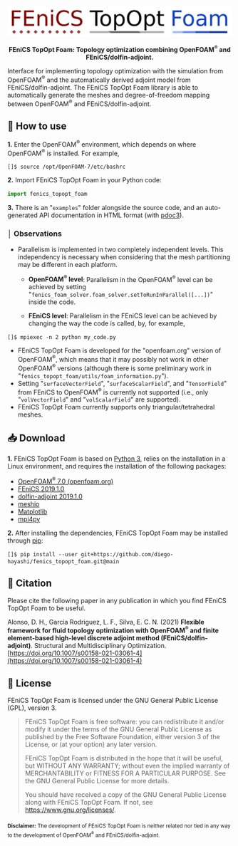 <!--![](fenics_topopt_foam_logo.png)-->
<p align="center">
	<img src="./img/fenics_topopt_foam_logo.png" alt="FEniCS TopOpt Foam" width="600"/>
</p>

<p align="center">
  <p align="center"><b>FEniCS TopOpt Foam: Topology optimization combining OpenFOAM<sup>&reg;</sup> and FEniCS/dolfin-adjoint.</b></p>
</p>

Interface for implementing topology optimization with the simulation from OpenFOAM<sup>&reg;</sup> and the automatically derived adjoint model from FEniCS/dolfin-adjoint. The FEniCS TopOpt Foam library is able to automatically generate the meshes and degree-of-freedom mapping between OpenFOAM<sup>&reg;</sup> and FEniCS/dolfin-adjoint.

## 🐾️ How to use

**1.** Enter the OpenFOAM<sup>&reg;</sup> environment, which depends on where OpenFOAM<sup>&reg;</sup> is installed. For example,

```console
[]$ source /opt/OpenFOAM-7/etc/bashrc
```

**2.** Import FEniCS TopOpt Foam in your Python code:

```python
import fenics_topopt_foam
```

**3.** There is an "`examples`" folder alongside the source code, and an auto-generated API documentation in HTML format (with [pdoc3](https://pdoc3.github.io/pdoc/)).

### │ Observations

* Parallelism is implemented in two completely independent levels. This independency is necessary when considering that the mesh partitioning may be different in each platform.

	* **OpenFOAM<sup>&reg;</sup> level**: Parallelism in the OpenFOAM<sup>&reg;</sup> level can be achieved by setting  "`fenics_foam_solver.foam_solver.setToRunInParallel([...])`" inside the code.

	* **FEniCS level**: Parallelism in the FEniCS level can be achieved by changing the way the code is called, by, for example,

```console
[]$ mpiexec -n 2 python my_code.py
```

* FEniCS TopOpt Foam is developed for the "openfoam.org" version of OpenFOAM<sup>&reg;</sup>, which means that it may possibly not work in other OpenFOAM<sup>&reg;</sup> versions (although there is some preliminary work in "`fenics_topopt_foam/utils/foam_information.py`").
* Setting "`surfaceVectorField`", "`surfaceScalarField`", and "`TensorField`" from FEniCS to OpenFOAM<sup>&reg;</sup> is currently not supported (i.e., only "`volVectorField`" and "`volScalarField`" are supported).
* FEniCS TopOpt Foam currently supports only triangular/tetrahedral meshes.

## 📥️ Download

**1.** FEniCS TopOpt Foam is based on [Python 3](https://www.python.org/), relies on the installation in a Linux environment, and requires the installation of the following packages:

 - [OpenFOAM<sup>&reg;</sup> 7.0 (openfoam.org)](https://openfoam.org/download/archive/)
 - [FEniCS 2019.1.0](https://fenicsproject.org/download/)
 - [dolfin-adjoint 2019.1.0](http://www.dolfin-adjoint.org/en/latest/download/index.html)
 - [meshio](https://github.com/nschloe/meshio)
 - [Matplotlib](https://matplotlib.org/)
 - [mpi4py](https://github.com/mpi4py/mpi4py)

**2.** After installing the dependencies, FEniCS TopOpt Foam may be installed through [pip](https://pypi.org/project/pip/):

```console
[]$ pip install --user git+https://github.com/diego-hayashi/fenics_topopt_foam.git@main
```

## 📑 Citation

Please cite the following paper in any publication in which you find FEniCS TopOpt Foam to be useful.

<!--![]
Alonso, D. H., Garcia Rodriguez, L. F., Silva, E. C. N. (2021) **Flexible framework for fluid topology optimization with OpenFOAM<sup>&reg;</sup> and finite element-based high-level discrete adjoint method (FEniCS/dolfin-adjoint)**. Structural and Multidisciplinary Optimization TBD:TBD-TBD
-->
Alonso, D. H., Garcia Rodriguez, L. F., Silva, E. C. N. (2021) **Flexible framework for fluid topology optimization with OpenFOAM<sup>&reg;</sup> and finite element-based high-level discrete adjoint method (FEniCS/dolfin-adjoint)**. Structural and Multidisciplinary Optimization. [https://doi.org/10.1007/s00158-021-03061-4](https://doi.org/10.1007/s00158-021-03061-4)

## 📕️ License

FEniCS TopOpt Foam is licensed under the GNU General Public License (GPL), version 3.

> FEniCS TopOpt Foam is free software: you can redistribute it and/or modify it under the terms of the GNU General Public License as published by the Free Software Foundation, either version 3 of the License, or (at your option) any later version.
> 
> FEniCS TopOpt Foam is distributed in the hope that it will be useful, but WITHOUT ANY WARRANTY; without even the implied warranty of MERCHANTABILITY or FITNESS FOR A PARTICULAR PURPOSE. See the GNU General Public License for more details.
> 
> You should have received a copy of the GNU General Public License along with FEniCS TopOpt Foam. If not, see <https://www.gnu.org/licenses/>.

<sub>**Disclaimer:** The development of FEniCS TopOpt Foam is neither related nor tied in any way to the development of OpenFOAM<sup>&reg;</sup> and FEniCS/dolfin-adjoint.

<!-- However, there may be updates in FEniCS TopOpt Foam for more recent versions of them. </sub>-->

